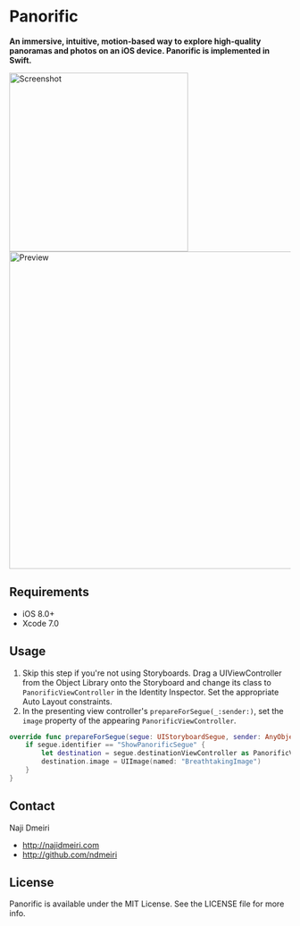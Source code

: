 Panorific
=========

**An immersive, intuitive, motion-based way to explore high-quality panoramas and photos on an iOS device. Panorific is implemented in Swift.**

<img src="screenshot.png" alt="Screenshot" width="320px"/>
<img src="preview.gif" alt="Preview" height="568px"/>


<!--## Installation
[CocoaPods](http://cocoapods.org) is the recommended method of installing Panorific. Simply add the following line to your `Podfile`:

#### Podfile

``` ruby
pod 'Panorific'
```
-->

## Requirements

- iOS 8.0+
- Xcode 7.0

## Usage

1. Skip this step if you're not using Storyboards. Drag a UIViewController from the Object Library onto the Storyboard and change its class to `PanorificViewController` in the Identity Inspector. Set the appropriate Auto Layout constraints.
2. In the presenting view controller's `prepareForSegue(_:sender:)`, set the `image` property of the appearing `PanorificViewController`.

``` Swift
override func prepareForSegue(segue: UIStoryboardSegue, sender: AnyObject?) {
    if segue.identifier == "ShowPanorificSegue" {
        let destination = segue.destinationViewController as PanorificViewController
        destination.image = UIImage(named: "BreathtakingImage")
    }
}
```

## Contact

Naji Dmeiri

- http://najidmeiri.com
- http://github.com/ndmeiri

## License

Panorific is available under the MIT License. See the LICENSE file for more info.
